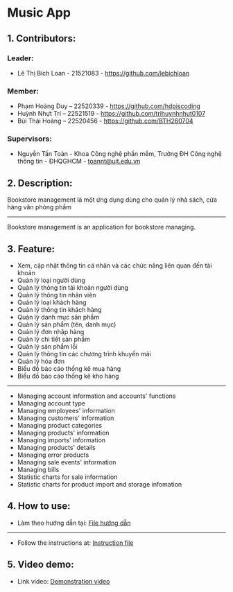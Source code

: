 
# Music App

## 1. Contributors:

### Leader: 
 * Lê Thị Bích Loan - 21521083 - https://github.com/lebichloan
### Member: 
* Phạm Hoàng Duy – 22520339 - https://github.com/hdpiscoding
* Huỳnh Nhựt Trí – 22521519 - https://github.com/trihuynhnhut0107
* Bùi Thái Hoàng – 22520456 - https://github.com/BTH260704
### Supervisors:

* Nguyễn Tấn Toàn - Khoa Công nghệ phần mềm, Trường ĐH Công nghệ thông tin - ĐHQGHCM - toannt@uit.edu.vn


## 2. Description: 
Bookstore management là một ứng dụng dùng cho quản lý nhà sách, cửa hàng văn phòng phẩm

---

Bookstore management is an application for bookstore managing.
## 3. Feature:
* Xem, cập nhật thông tin cá nhân và các chức năng liên quan đến tài khoản
* Quản lý loại người dùng
* Quản lý thông tin tài khoản người dùng
* Quản lý thông tin nhân viên
* Quản lý loại khách hàng
* Quản lý thông tin khách hàng
* Quản lý danh mục sản phẩm
* Quản lý sản phẩm (tên, danh mục)
* Quản lý đơn nhập hàng
* Quản lý chi tiết sản phẩm
* Quản lý sản phẩm lỗi
* Quản lý thông tin các chương trình khuyến mãi
* Quản lý hóa đơn
* Biểu đồ báo cáo thống kê mua hàng
* Biểu đồ báo cáo thống kê kho hàng


---
* Managing account information and accounts' functions
* Managing account type
* Managing employees' information
* Managing customers' information
* Managing product categories
* Managing products' information
* Managing imports' information
* Managing products' details
* Managing error products
* Managing sale events' information
* Managing bills
* Statistic charts for sale information
* Statistic charts for product import and storage infomation
  




## 4. How to use:
* Làm theo hướng dẫn tại: [File hướng dẫn](https://drive.google.com/file/d/1uVw520ExKes-C3_F2Nt13yNYPLdPiK2L/view)
---
* Follow the instructions at: [Instruction file](https://drive.google.com/file/d/1uVw520ExKes-C3_F2Nt13yNYPLdPiK2L/view)

## 5. Video demo: 
* Link video: [Demonstration video](https://www.youtube.com/watch?v=7tOa-rV1ff4)


